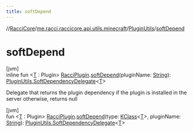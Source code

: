 ```yaml
---
title: softDepend
---
```

//[RacciCore](../../../index.html)/[me.racci.raccicore.api.utils.minecraft](../index.html)/[PluginUtils](index.html)/[softDepend](soft-depend.html)



# softDepend



[jvm]\
inline fun &lt;[T](soft-depend.html) : Plugin&gt; [RacciPlugin](../../me.racci.raccicore.api.plugin/-racci-plugin/index.html).[softDepend](soft-depend.html)(pluginName: [String](https://kotlinlang.org/api/latest/jvm/stdlib/kotlin/-string/index.html)): [PluginUtils.SoftDependencyDelegate](-soft-dependency-delegate/index.html)&lt;[T](soft-depend.html)&gt;



Delegate that returns the plugin dependency if the plugin is installed in the server otherwise, returns null





[jvm]\
fun &lt;[T](soft-depend.html) : Plugin&gt; [RacciPlugin](../../me.racci.raccicore.api.plugin/-racci-plugin/index.html).[softDepend](soft-depend.html)(type: [KClass](https://kotlinlang.org/api/latest/jvm/stdlib/kotlin.reflect/-k-class/index.html)&lt;[T](soft-depend.html)&gt;, pluginName: [String](https://kotlinlang.org/api/latest/jvm/stdlib/kotlin/-string/index.html)): [PluginUtils.SoftDependencyDelegate](-soft-dependency-delegate/index.html)&lt;[T](soft-depend.html)&gt;




